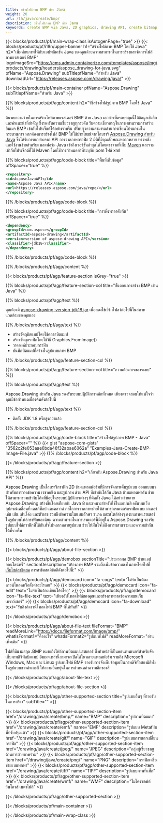 ```yaml
---
title: สร้างไฟล์ภาพ BMP ผ่าน Java
weight: 20
url: /th/java/create/bmp/
description: สร้างไฟล์ภาพ BMP ผ่าน Java
keywords: create BMP via Java, 2D graphics, drawing API, create bitmap in Java, Drawing สำหรับ Java, save bitmap, save BMP image, cross-platform 2D graphic library, Bitmap class, vector graphics drawing, draw text, rendering raster images, BMP image file
---
```


{{< blocks/products/pf/main-wrap-class isAutogenPage="true" >}}
{{< blocks/products/pf/i18n/upper-banner h1="สร้างไฟล์ภาพ BMP โดยใช้ Java" h2="เพิ่มศักยภาพให้กับแอปพลิเคชัน Java ของคุณด้วยความสามารถในการสร้างและจัดการไฟล์ภาพแรสเตอร์ BMP" logoImageSrc="https://cms.admin.containerize.com/templates/aspose/img/products/drawing/headers/aspose_drawing-for-java.svg" pfName="Aspose.Drawing" subTitlepfName="สำหรับ Java" downloadUrl="https://releases.aspose.com/drawing/java/" >}}

{{< blocks/products/pf/main-container pfName="Aspose.Drawing" subTitlepfName="สำหรับ Java" >}}


{{% blocks/products/pf/agp/content h2="วิธีสร้างไฟล์รูปภาพ BMP โดยใช้ Java" %}}

ค้นพบความง่ายในการสร้างไฟล์ภาพแรสเตอร์ BMP ด้วย Java เอกสารที่ครอบคลุมนี้ให้ข้อมูลเชิงลึกและคำแนะนำที่สำคัญ ซึ่งรองรับความเชี่ยวชาญทุกระดับ รับความเชี่ยวชาญในการผสานรวมการสร้างอิมเมจ BMP เข้ากับโปรเจ็กต์ได้อย่างราบรื่น ปรับปรุงความสามารถด้านการเขียนโปรแกรมในกระบวนการ หากต้องการสร้างไฟล์ BMP ให้ใช้ประโยชน์จากไลบรารี [Aspose.Drawing สำหรับ Java](https://products.aspose.com/drawing/java) ซึ่งได้รับการยกย่องจาก API การวาดภาพกราฟิก 2 มิติที่มีคุณลักษณะหลากหลาย ทรงพลัง และใช้งานง่ายสำหรับแพลตฟอร์ม Java เข้าถึงเวอร์ชันล่าสุดได้โดยตรงจากที่เก็บ [Maven](https://releases.aspose.com/java/repo/com/aspose/aspose-drawing/) และรวมเข้ากับโปรเจ็กต์ที่ใช้ Maven โดยใช้การกำหนดค่าที่ระบุกับ pom ไฟล์ xml

{{% blocks/products/pf/agp/code-block title="พื้นที่เก็บข้อมูล" offSpacer="true" %}}

```xml
<repository>
<id>AsposeJavaAPI</id>
<name>Aspose Java API</name>
<url>https://releases.aspose.com/java/repo/</url>
</repository>
```

{{% /blocks/products/pf/agp/code-block %}}

{{% blocks/products/pf/agp/code-block title="การพึ่งพาอาศัยกัน" offSpacer="true" %}}

```xml
<dependency>
<groupId>com.aspose</groupId>
<artifactId>aspose-drawing</artifactId>
<version>version of aspose-drawing API</version>
<classifier>jdk18</classifier>
</dependency>
```

{{% /blocks/products/pf/agp/code-block %}}

{{% /blocks/products/pf/agp/content %}}


{{< blocks/products/pf/agp/feature-section isGrey="true" >}}

{{% blocks/products/pf/agp/feature-section-col title="ขั้นตอนการสร้าง BMP ผ่าน Java" %}}

{{% blocks/products/pf/agp/text %}}

คุณต้องมี [aspose-drawing-version-jdk18.jar](https://releases.aspose.com/drawing/java/) เพื่อลองใช้เวิร์กโฟลว์ต่อไปนี้ในสภาพแวดล้อมของคุณเอง

{{% /blocks/products/pf/agp/text %}}

+ สร้างวัตถุบิตแมปโดยใช้คลาสบิตแมป
+ สร้างวัตถุกราฟิกโดยใช้วิธี Graphics.FromImage()
+ วาดองค์ประกอบกราฟิก
+ บันทึกบิตแมปที่สร้างในรูปแบบภาพ BMP

{{% /blocks/products/pf/agp/feature-section-col %}}

{{% blocks/products/pf/agp/feature-section-col title="ความต้องการของระบบ" %}}

{{% blocks/products/pf/agp/text %}}

Aspose.Drawing สำหรับ Java รองรับระบบปฏิบัติการหลักทั้งหมด เพียงตรวจสอบให้แน่ใจว่าคุณมีข้อกำหนดเบื้องต้นดังต่อไปนี้

{{% /blocks/products/pf/agp/text %}}

- ติดตั้ง JDK 1.8 หรือสูงกว่าแล้ว

{{% /blocks/products/pf/agp/feature-section-col %}}

{{% blocks/products/pf/agp/code-block title="สร้างไฟล์รูปภาพ BMP - Java" offSpacer="" %}}
{{< gist "aspose-com-gists" "3562c2fe053aae0bda46f32abae6062a" "Examples-Java-Create-BMP-Image-File.java" >}}
{{% /blocks/products/pf/agp/code-block %}}

{{< /blocks/products/pf/agp/feature-section >}}


<!-- aboutfile Starts -->

{{% blocks/products/pf/agp/content h2="เกี่ยวกับ Aspose.Drawing สำหรับ Java API" %}}

Aspose.Drawing เป็นไลบรารีกราฟิก 2D ข้ามแพลตฟอร์มที่มีการจัดการเต็มรูปแบบ ออกแบบมาสำหรับการวาดข้อความ เรขาคณิต และรูปภาพ ด้วย API ที่เข้ากันได้กับ Java ข้ามแพลตฟอร์ม ช่วยให้สามารถรวมเข้ากับโค้ดที่มีอยู่ในระบบปฏิบัติการต่างๆ ที่ติดตั้ง Java ได้อย่างง่ายดาย Aspose.Drawing สร้างขึ้นโดยเทียบกับ Java 8 และเหมาะสำหรับใช้ในแอปพลิเคชันบนเว็บ อุปกรณ์เคลื่อนที่ เดสก์ท็อป และคลาวด์ กลไกการวาดภาพช่วยให้สามารถเรนเดอร์กราฟิกแบบเวกเตอร์ เช่น เส้น เส้นโค้ง และตัวเลข รวมถึงข้อความในแบบอักษร ขนาด และสไตล์ต่างๆ ลงบนภาพแรสเตอร์ในรูปแบบไฟล์กราฟิกยอดนิยม ความสามารถในการเรนเดอร์นี้มีอยู่ใน Aspose.Drawing รองรับรูปแบบไฟล์กราฟิกที่ใช้กันทั่วไปหลากหลายรูปแบบ ช่วยให้มั่นใจได้ถึงการผสานรวมและความเข้ากันได้ที่ราบรื่น

{{% /blocks/products/pf/agp/content %}}


{{< blocks/products/pf/agp/about-file-section >}}

{{< blocks/products/pf/agp/demobox sectionTitle="ประมวลผล BMP ผ่านแอปออนไลน์ฟรี" sectionDescription="สร้างภาพ BMP รวมถึงเพิ่มข้อความลงในภาพโดยไปที่ [เว็บไซต์สาธิตสด](https://products.aspose.app/drawing) การสาธิตสดมีข้อดีดังต่อไปนี้:" >}}

{{< blocks/products/pf/agp/democard icon="fa-cogs" text="ไม่จำเป็นต้องดาวน์โหลดหรือตั้งค่าอะไรเลย" >}}
{{< blocks/products/pf/agp/democard icon="fa-edit" text="ไม่จำเป็นต้องเขียนโค้ดใดๆ" >}}
{{< blocks/products/pf/agp/democard icon="fa-file-text" text="เพียงอัปโหลดไฟล์ของคุณและสร้างภาพวาดข้อความบนเว็บเบราว์เซอร์" >}}
{{< blocks/products/pf/agp/democard icon="fa-download" text="รับลิงค์ดาวน์โหลดไฟล์ BMP ที่ได้ทันที" >}}

{{< /blocks/products/pf/agp/demobox >}}

{{< blocks/products/pf/agp/about-file-text fileFormat="BMP" readMoreLink="https://docs.fileformat.com/image/bmp/" whatIsFormat1="คืออะไร" whatIsFormat2="รูปแบบไฟล์" readMoreFormat="อ่านเพิ่มเติม" >}}

ไฟล์ที่มีนามสกุล .BMP หมายถึงไฟล์ภาพบิตแมปแรสเตอร์ ซึ่งทำหน้าที่เป็นคอนเทนเนอร์สำหรับจัดเก็บภาพดิจิทัลบิตแมป อิมเมจเหล่านี้สามารถเปิดได้ในหลายแพลตฟอร์ม รวมถึง Microsoft Windows, Mac และ Linux รูปแบบไฟล์ BMP รองรับการจัดเก็บข้อมูลเป็นภาพดิจิทัลสองมิติทั้งในรูปแบบขาวดำและสี ให้ความยืดหยุ่นในการกำหนดค่าความลึกของสี

{{< /blocks/products/pf/agp/about-file-text >}}

{{< /blocks/products/pf/agp/about-file-section >}}

<!-- aboutfile Ends -->


{{< blocks/products/pf/agp/other-supported-section title="รูปแบบอื่นๆ ที่รองรับในการสร้าง" subTitle="" >}}

{{< blocks/products/pf/agp/other-supported-section-item href="/drawing/java/create/bmp/" name="BMP" description="รูปภาพบิตแมป" >}}
{{< blocks/products/pf/agp/other-supported-section-item href="/drawing/java/create/emf/" name="EMF" description="รูปแบบ Metafile ที่ปรับปรุงแล้ว" >}}
{{< blocks/products/pf/agp/other-supported-section-item href="/drawing/java/create/gif/" name="GIF" description="รูปแบบการแลกเปลี่ยนกราฟิก" >}}
{{< blocks/products/pf/agp/other-supported-section-item href="/drawing/java/create/jpeg/" name="JPEG" description="กลุ่มผู้เชี่ยวชาญด้านการถ่ายภาพร่วม" >}}
{{< blocks/products/pf/agp/other-supported-section-item href="/drawing/java/create/png/" name="PNG" description="กราฟิกเครือข่ายแบบพกพา" >}}
{{< blocks/products/pf/agp/other-supported-section-item href="/drawing/java/create/tiff/" name="TIFF" description="รูปแบบภาพที่แท็ก" >}}
{{< blocks/products/pf/agp/other-supported-section-item href="/drawing/java/create/wmf/" name="WMF" description="ไมโครซอฟต์ วินโดวส์ เมตาไฟล์" >}}


{{< /blocks/products/pf/agp/other-supported-section >}}

{{< /blocks/products/pf/main-container >}}

{{< /blocks/products/pf/main-wrap-class >}}
